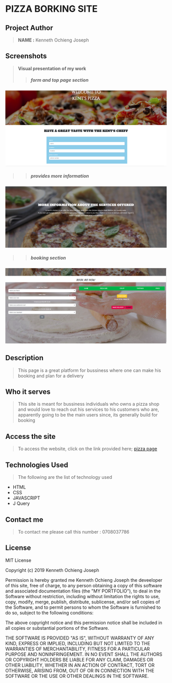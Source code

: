 
 # PIZZA BORKING SITE


## Project Author
> **NAME :** Kenneth Ochieng Joseph

## Screenshots
> **Visual presentation of my work**
 >>##### form and top page section
![this shows the top page](images/form.png)
 >>##### provides more information 
![this shows the contact section](images/more.png)
>>##### booking section
![this shows the what we do section and portfolio](images/book.png)


 ## Description
>This page is a great platform for bussiness where one can make his booking and plan for a delivery

## Who it serves
> This site is meant for bussiness individuals who owns a pizza shop and would love to reach out his services to his customers who are, apparently going to be the main users since, its generally build for booking  
## Access the site
> To access the website, click on the link provided here;
>[pizza page](https://kenneth-joseph.github.io/pizza/)

## Technologies Used
>The following are the list of technology used
 - HTML
 - CSS
 - JAVASCRIPT
 - J Query

 ## Contact me
 > To contact me please call this number : 0708037786

 ## License
  MIT License

Copyright (c) 2019 Kenneth Ochieng Joseph

Permission is hereby granted me Kenneth Ochieng Joseph the deveeloper of this site, free of charge, to any person obtaining a copy
of this software and associated documentation files (the "MY PORTFOLIO"), to deal
in the Software without restriction, including without limitation the rights
to use, copy, modify, merge, publish, distribute, sublicense, and/or sell
copies of the Software, and to permit persons to whom the Software is
furnished to do so, subject to the following conditions:

The above copyright notice and this permission notice shall be included in all
copies or substantial portions of the Software.

THE SOFTWARE IS PROVIDED "AS IS", WITHOUT WARRANTY OF ANY KIND, EXPRESS OR
IMPLIED, INCLUDING BUT NOT LIMITED TO THE WARRANTIES OF MERCHANTABILITY,
FITNESS FOR A PARTICULAR PURPOSE AND NONINFRINGEMENT. IN NO EVENT SHALL THE
AUTHORS OR COPYRIGHT HOLDERS BE LIABLE FOR ANY CLAIM, DAMAGES OR OTHER
LIABILITY, WHETHER IN AN ACTION OF CONTRACT, TORT OR OTHERWISE, ARISING FROM,
OUT OF OR IN CONNECTION WITH THE SOFTWARE OR THE USE OR OTHER DEALINGS IN THE
SOFTWARE. 
